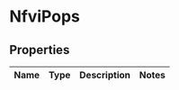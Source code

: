 
# NfviPops

## Properties
Name | Type | Description | Notes
------------ | ------------- | ------------- | -------------



